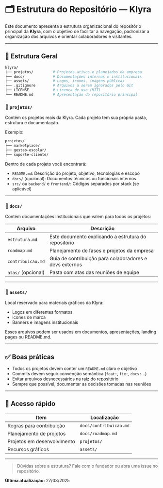 # 🗂️ Estrutura do Repositório — Klyra

Este documento apresenta a estrutura organizacional do repositório principal da **Klyra**, com o objetivo de facilitar a navegação, padronizar a organização dos arquivos e orientar colaboradores e visitantes.

---

## 📁 Estrutura Geral

```bash
klyra/
├── projetos/         # Projetos ativos e planejados da empresa
├── docs/             # Documentações internas e institucionais
├── assets/           # Logos, ícones, imagens públicas
├── .gitignore        # Arquivos a serem ignorados pelo Git
├── LICENSE           # Licença de uso (MIT)
└── README.md         # Apresentação do repositório principal
```

### 🔹 `projetos/`
Contém os projetos reais da Klyra. Cada projeto tem sua própria pasta, estrutura e documentação.

Exemplo:
```bash
projetos/
├── marketplace/
├── gestao-escolar/
├── suporte-cliente/
```

Dentro de cada projeto você encontrará:
- `README.md`: Descrição do projeto, objetivo, tecnologias e escopo
- `docs/` (opcional): Documentos técnicos ou funcionais internos
- `src/` ou `backend/` e `frontend/`: Códigos separados por stack (se aplicável)

---

### 🔹 `docs/`
Contém documentações institucionais que valem para todos os projetos:

| Arquivo                     | Descrição                                                  |
|----------------------------|------------------------------------------------------------|
| `estrutura.md`             | Este documento explicando a estrutura do repositório       |
| `roadmap.md`               | Planejamento de fases e projetos da empresa                |
| `contribuicao.md`          | Guia de contribuição para colaboradores e devs externos    |
| `atas/` (opcional)         | Pasta com atas das reuniões de equipe                      |

---

### 🔹 `assets/`
Local reservado para materiais gráficos da Klyra:
- Logos em diferentes formatos
- Ícones de marca
- Banners e imagens institucionais

Esses arquivos podem ser usados em documentos, apresentações, landing pages ou README.md.

---

## ✅ Boas práticas

- Todos os projetos devem conter um `README.md` claro e objetivo
- Commits devem seguir convenção semântica (`feat:`, `fix:`, `docs:`...)
- Evitar arquivos desnecessários na raiz do repositório
- Sempre que possível, documentar as decisões tomadas nas reuniões

---

## 🧭 Acesso rápido

| Item                      | Localização              |
|---------------------------|--------------------------|
| Regras para contribuição | `docs/contribuicao.md`   |
| Planejamento de projetos | `docs/roadmap.md`        |
| Projetos em desenvolvimento | `projetos/`           |
| Recursos gráficos         | `assets/`                |

---

> Dúvidas sobre a estrutura? Fale com o fundador ou abra uma issue no repositório.

**Última atualização:** 27/03/2025

